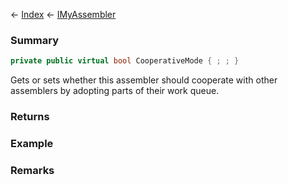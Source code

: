 ← [Index](Api-Index) ← [IMyAssembler](Sandbox.ModAPI.Ingame.IMyAssembler)

### Summary

```csharp
private public virtual bool CooperativeMode { ; ; }
```

Gets or sets whether this assembler should cooperate with other assemblers by adopting parts of their work queue.

### Returns

### Example

### Remarks

